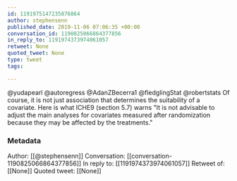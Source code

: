 ```yaml
---
id: 1191975147235876864
author: stephensenn
published_date: 2019-11-06 07:06:35 +00:00
conversation_id: 1190825066864377856
in_reply_to: 1191974373974061057
retweet: None
quoted_tweet: None
type: tweet
tags:

---
```


@yudapearl @autoregress @AdanZBecerra1 @fledglingStat @robertstats Of course, it is not just association that determines the suitability of a covariate. Here is what ICHE9 (section 5.7) warns "It is not advisable to adjust the main analyses for covariates measured after randomization because they may be affected by the treatments."

### Metadata

Author: [[@stephensenn]]
Conversation: [[conversation-1190825066864377856]]
In reply to: [[1191974373974061057]]
Retweet of: [[None]]
Quoted tweet: [[None]]
